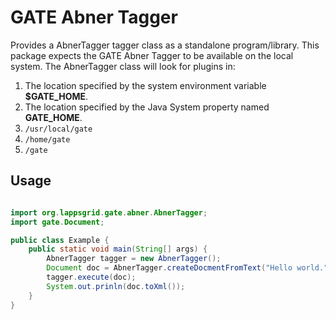 # GATE Abner Tagger

Provides a AbnerTagger tagger class as a standalone program/library.  This package expects the GATE Abner Tagger to be available on the local system.  The AbnerTagger class will look for plugins in:

1. The location specified by the system environment variable **$GATE_HOME**.
1. The location specified by the Java System property named **GATE_HOME**.
1. `/usr/local/gate`
1. `/home/gate`
1. `/gate`

## Usage

```java

import org.lappsgrid.gate.abner.AbnerTagger;
import gate.Document;

public class Example {
	public static void main(String[] args) {
		AbnerTagger tagger = new AbnerTagger();
        Document doc = AbnerTagger.createDocmentFromText("Hello world.");
        tagger.execute(doc);
        System.out.prinln(doc.toXml());
	}
}
```